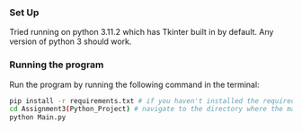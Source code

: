 ### Set Up
Tried running on python 3.11.2 which has Tkinter built in by default. Any version of python 3 should work.

### Running the program
Run the program by running the following command in the terminal:
```bash
pip install -r requirements.txt # if you haven't installed the required packages
cd Assignment3(Python_Project) # navigate to the directory where the main.py file is located only works due to relative imports
python Main.py
```


